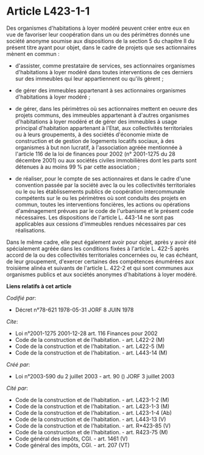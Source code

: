 # Article L423-1-1

Des organismes d'habitations à loyer modéré peuvent créer entre eux en vue de favoriser leur coopération dans un ou des
périmètres donnés une société anonyme soumise aux dispositions de la section 5 du chapitre II du présent titre ayant pour
objet, dans le cadre de projets que ses actionnaires mènent en commun :

- d'assister, comme prestataire de services, ses actionnaires organismes d'habitations à loyer modéré dans toutes
interventions de ces derniers sur des immeubles qui leur appartiennent ou qu'ils gèrent ;

- de gérer des immeubles appartenant à ses actionnaires organismes d'habitations à loyer modéré ;

- de gérer, dans les périmètres où ses actionnaires mettent en oeuvre des projets communs, des immeubles appartenant à
d'autres organismes d'habitations à loyer modéré et de gérer des immeubles à usage principal d'habitation appartenant à
l'Etat, aux collectivités territoriales ou à leurs groupements, à des sociétés d'économie mixte de construction et de gestion
de logements locatifs sociaux, à des organismes à but non lucratif, à l'association agréée mentionnée à l'article 116 de la
loi de finances pour 2002 (n° 2001-1275 du 28 décembre 2001) ou aux sociétés civiles immobilières dont les parts sont
détenues à au moins 99 % par cette association ;

- de réaliser, pour le compte de ses actionnaires et dans le cadre d'une convention passée par la société avec la ou les
collectivités territoriales ou le ou les établissements publics de coopération intercommunale compétents sur le ou les
périmètres où sont conduits des projets en commun, toutes les interventions foncières, les actions ou opérations
d'aménagement prévues par le code de l'urbanisme et le présent code nécessaires. Les dispositions de l'article L. 443-14 ne
sont pas applicables aux cessions d'immeubles rendues nécessaires par ces réalisations.

Dans le même cadre, elle peut également avoir pour objet, après y avoir été spécialement agréée dans les conditions fixées à
l'article L. 422-5 après accord de la ou des collectivités territoriales concernées ou, le cas échéant, de leur groupement,
d'exercer certaines des compétences énumérées aux troisième alinéa et suivants de l'article L. 422-2 et qui sont communes aux
organismes publics et aux sociétés anonymes d'habitations à loyer modéré.

**Liens relatifs à cet article**

_Codifié par_:

  - Décret n°78-621 1978-05-31 JORF 8 JUIN 1978

_Cite_:

  - Loi n°2001-1275 2001-12-28 art. 116 Finances pour 2002
  - Code de la construction et de l'habitation. - art. L422-2 (M)
  - Code de la construction et de l'habitation. - art. L422-5 (M)
  - Code de la construction et de l'habitation. - art. L443-14 (M)

_Créé par_:

  - Loi n°2003-590 du 2 juillet 2003 - art. 90 () JORF 3 juillet 2003

_Cité par_:

  - Code de la construction et de l'habitation. - art. L423-1-2 (M)
  - Code de la construction et de l'habitation. - art. L423-1-3 (M)
  - Code de la construction et de l'habitation. - art. L423-1-4 (Ab)
  - Code de la construction et de l'habitation. - art. L443-13 (V)
  - Code de la construction et de l'habitation. - art. R*423-85 (V)
  - Code de la construction et de l'habitation. - art. R423-75 (M)
  - Code général des impôts, CGI. - art. 1461 (V)
  - Code général des impôts, CGI. - art. 207 (VT)
